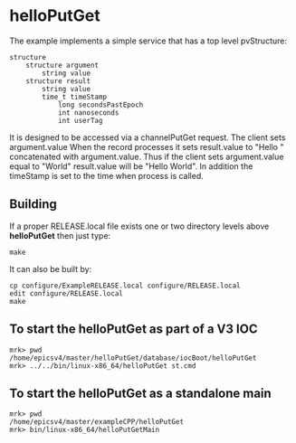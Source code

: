 # helloPutGet

The example implements a simple service that has a top level pvStructure:

    structure
        structure argument
            string value
        structure result
            string value
            time_t timeStamp
                long secondsPastEpoch
                int nanoseconds
                int userTag


It is designed to be accessed via a channelPutGet request.
The client sets argument.value
When the record processes it sets result.value to "Hello " 
concatenated with argument.value.
Thus if the client sets argument.value equal to "World"
result.value will be "Hello World".
In addition the timeStamp is set to the time when process is called.</p>

## Building

If a proper RELEASE.local file exists one or two directory levels above **helloPutGet**
then just type:

    make

It can also be built by:

    cp configure/ExampleRELEASE.local configure/RELEASE.local
    edit configure/RELEASE.local
    make

## To start the helloPutGet as part of a V3 IOC

    mrk> pwd
    /home/epicsv4/master/helloPutGet/database/iocBoot/helloPutGet
    mrk> ../../bin/linux-x86_64/helloPutGet st.cmd 

## To start the helloPutGet as a standalone main

    mrk> pwd
    /home/epicsv4/master/exampleCPP/helloPutGet
    mrk> bin/linux-x86_64/helloPutGetMain

